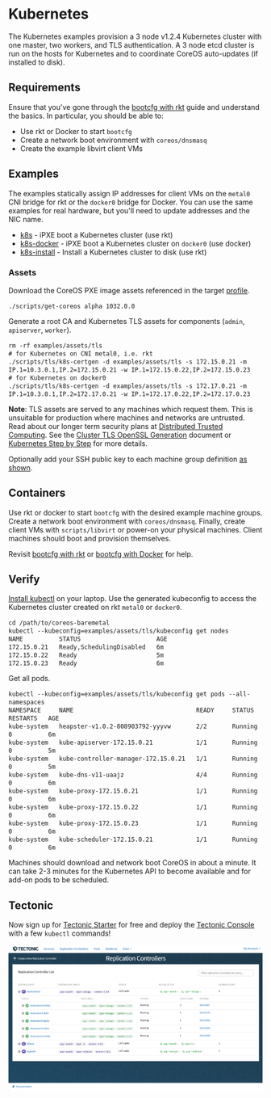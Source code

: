 
# Kubernetes

The Kubernetes examples provision a 3 node v1.2.4 Kubernetes cluster with one master, two workers, and TLS authentication. A 3 node etcd cluster is run on the hosts for Kubernetes and to coordinate CoreOS auto-updates (if installed to disk).

## Requirements

Ensure that you've gone through the [bootcfg with rkt](getting-started-rkt.md) guide and understand the basics. In particular, you should be able to:

* Use rkt or Docker to start `bootcfg`
* Create a network boot environment with `coreos/dnsmasq`
* Create the example libvirt client VMs

## Examples

The examples statically assign IP addresses for client VMs on the `metal0` CNI bridge for rkt or the `docker0` bridge for Docker. You can use the same examples for real hardware, but you'll need to update addresses and the NIC name.

* [k8s](../examples/groups/k8s) - iPXE boot a Kubernetes cluster (use rkt)
* [k8s-docker](../examples/groups/k8s-docker) - iPXE boot a Kubernetes cluster on `docker0` (use docker)
* [k8s-install](../examples/groups/k8s-install) - Install a Kubernetes cluster to disk (use rkt)

### Assets

Download the CoreOS PXE image assets referenced in the target [profile](../examples/profiles).

    ./scripts/get-coreos alpha 1032.0.0

Generate a root CA and Kubernetes TLS assets for components (`admin`, `apiserver`, `worker`).

    rm -rf examples/assets/tls
    # for Kubernetes on CNI metal0, i.e. rkt
    ./scripts/tls/k8s-certgen -d examples/assets/tls -s 172.15.0.21 -m IP.1=10.3.0.1,IP.2=172.15.0.21 -w IP.1=172.15.0.22,IP.2=172.15.0.23
    # for Kubernetes on docker0
    ./scripts/tls/k8s-certgen -d examples/assets/tls -s 172.17.0.21 -m IP.1=10.3.0.1,IP.2=172.17.0.21 -w IP.1=172.17.0.22,IP.2=172.17.0.23

**Note**: TLS assets are served to any machines which request them. This is unsuitable for production where machines and networks are untrusted. Read about our longer term security plans at [Distributed Trusted Computing](https://coreos.com/blog/coreos-trusted-computing.html). See the [Cluster TLS OpenSSL Generation](https://coreos.com/kubernetes/docs/latest/openssl.html) document or [Kubernetes Step by Step](https://coreos.com/kubernetes/docs/latest/getting-started.html) for more details.

Optionally add your SSH public key to each machine group definition [as shown](../examples/README.md#ssh-keys).

## Containers

Use rkt or docker to start `bootcfg` with the desired example machine groups. Create a network boot environment with `coreos/dnsmasq`. Finally, create client VMs with `scripts/libvirt` or power-on your physical machines. Client machines should boot and provision themselves.

Revisit [bootcfg with rkt](getting-started-rkt.md) or [bootcfg with Docker](getting-started-docker.md) for help.

## Verify

[Install kubectl](https://coreos.com/kubernetes/docs/latest/configure-kubectl.html) on your laptop. Use the generated kubeconfig to access the Kubernetes cluster created on rkt `metal0` or `docker0`.

    cd /path/to/coreos-baremetal
    kubectl --kubeconfig=examples/assets/tls/kubeconfig get nodes
    NAME          STATUS                     AGE
    172.15.0.21   Ready,SchedulingDisabled   6m
    172.15.0.22   Ready                      5m
    172.15.0.23   Ready                      6m

Get all pods.

    kubectl --kubeconfig=examples/assets/tls/kubeconfig get pods --all-namespaces
    NAMESPACE     NAME                                  READY     STATUS    RESTARTS   AGE
    kube-system   heapster-v1.0.2-808903792-yyyvw       2/2       Running   0          6m
    kube-system   kube-apiserver-172.15.0.21            1/1       Running   0          5m
    kube-system   kube-controller-manager-172.15.0.21   1/1       Running   0          5m
    kube-system   kube-dns-v11-uaajz                    4/4       Running   0          6m
    kube-system   kube-proxy-172.15.0.21                1/1       Running   0          6m
    kube-system   kube-proxy-172.15.0.22                1/1       Running   0          6m
    kube-system   kube-proxy-172.15.0.23                1/1       Running   0          6m
    kube-system   kube-scheduler-172.15.0.21            1/1       Running   0          6m

Machines should download and network boot CoreOS in about a minute. It can take 2-3 minutes for the Kubernetes API to become available and for add-on pods to be scheduled.

## Tectonic

Now sign up for [Tectonic Starter](https://tectonic.com/starter/) for free and deploy the [Tectonic Console](https://tectonic.com/enterprise/docs/latest/deployer/tectonic_console.html) with a few `kubectl` commands!

<img src='img/tectonic-console.png' class="img-center" alt="Tectonic Console"/>

